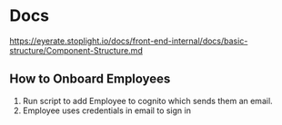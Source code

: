 # Docs
https://eyerate.stoplight.io/docs/front-end-internal/docs/basic-structure/Component-Structure.md

## How to Onboard Employees
1. Run script to add Employee to cognito which sends them an email. 
2. Employee uses credentials in email to sign in
